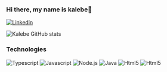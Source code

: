 ### Hi there, my name is kalebe👋

[![Linkedin](https://img.shields.io/badge/LinkedIn-0077B5?style=for-the-badge&logo=linkedin&logoColor=white)](https://www.linkedin.com/in/kalebedossantossilva/)


![Kalebe GitHub stats](https://github-readme-stats.vercel.app/api?username=kalebesilva&show_icons=true&theme=dracula)


### Technologies 

<div style="display: inline_block">
    <img align="center" alt="Typescript" src="https://img.shields.io/badge/TypeScript-007ACC?style=for-the-badge&logo=typescript&logoColor=white">
     <img align="center" alt="Javascript" src="https://img.shields.io/badge/JavaScript-F7DF1E?style=for-the-badge&logo=javascript&logoColor=black">
      <img align="center" alt="Node.js" src="https://img.shields.io/badge/Node.js-43853D?style=for-the-badge&logo=node.js&logoColor=white">
       <img align="center" alt="Java" src="https://img.shields.io/badge/Java-ED8B00?style=for-the-badge&logo=openjdk&logoColor=white">
        <img align="center" alt="Html5" src="https://img.shields.io/badge/HTML5-E34F26?style=for-the-badge&logo=html5&logoColor=white">
        <img align="center" alt="Html5" src="https://img.shields.io/badge/CSS3-1572B6?style=for-the-badge&logo=css3&logoColor=white">


</div>
